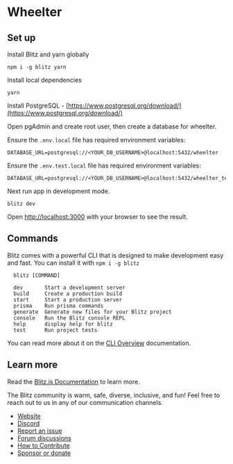 # **Wheelter**

## Set up

Install Blitz and yarn globally

```
npm i -g blitz yarn
```

Install local dependencies

```
yarn
```

Install PostgreSQL - [https://www.postgresql.org/download/](https://www.postgresql.org/download/)

Open pgAdmin and create root user, then create a database for wheelter.

Ensure the `.env.local` file has required environment variables:

```
DATABASE_URL=postgresql://<YOUR_DB_USERNAME>@localhost:5432/wheelter
```

Ensure the `.env.test.local` file has required environment variables:

```
DATABASE_URL=postgresql://<YOUR_DB_USERNAME>@localhost:5432/wheelter_test
```

Next run app in development mode.

```
blitz dev
```

Open [http://localhost:3000](http://localhost:3000) with your browser to see the result.

## Commands

Blitz comes with a powerful CLI that is designed to make development easy and fast. You can install it with `npm i -g blitz`

```
  blitz [COMMAND]

  dev       Start a development server
  build     Create a production build
  start     Start a production server
  prisma    Run prisma commands
  generate  Generate new files for your Blitz project
  console   Run the Blitz console REPL
  help      display help for blitz
  test      Run project tests
```

You can read more about it on the [CLI Overview](https://blitzjs.com/docs/cli-overview) documentation.

## Learn more

Read the [Blitz.js Documentation](https://blitzjs.com/docs/getting-started) to learn more.

The Blitz community is warm, safe, diverse, inclusive, and fun! Feel free to reach out to us in any of our communication channels.

- [Website](https://blitzjs.com/)
- [Discord](https://discord.blitzjs.com/)
- [Report an issue](https://github.com/blitz-js/blitz/issues/new/choose)
- [Forum discussions](https://github.com/blitz-js/blitz/discussions)
- [How to Contribute](https://blitzjs.com/docs/contributing)
- [Sponsor or donate](https://github.com/blitz-js/blitz#sponsors-and-donations)
